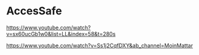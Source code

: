 # AccesSafe

https://www.youtube.com/watch?v=sx60ucGb1w0&list=LL&index=58&t=280s

https://www.youtube.com/watch?v=Ss1j2CqfDXY&ab_channel=MoinMattar
